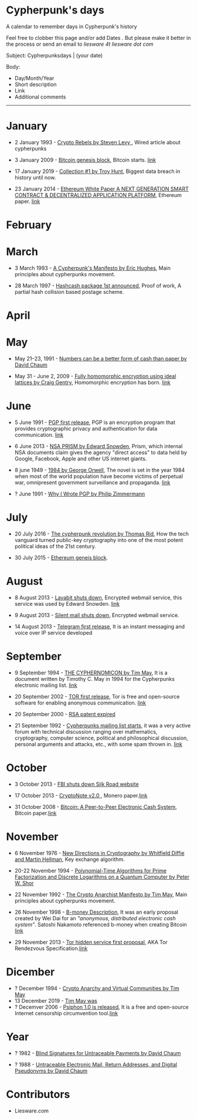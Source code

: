 # Cypherpunk's days
A calendar to remember days in Cypherpunk's  history

Feel free to clobber this page and/or add Dates . But please make it better in the process or send an email to _liesware 4t liesware dot com_

Subject: Cypherpunksdays | (your date)

Body:
* Day/Month/Year 
* Short description
* Link
* Additional comments

***

# January
* 2 January 1993 - [Crypto Rebels by Steven Levy ](https://www.wired.com/1993/02/crypto-rebels/), Wired article about cypherpunks

* 3 January 2009 - [Bitcoin genesis block](https://blockexplorer.com/block/000000000019d6689c085ae165831e934ff763ae46a2a6c172b3f1b60a8ce26f), Bitcoin starts. [link](https://www.wired.com/2011/11/mf-bitcoin/)

* 17 January 2019 - [Collection #1 by Troy Hunt](https://www.troyhunt.com/the-773-million-record-collection-1-data-reach/), Biggest data breach in history until now.

* 23 January 2014 - [Ethereum White Paper A NEXT GENERATION SMART CONTRACT & DECENTRALIZED APPLICATION PLATFORM](https://www.weusecoins.com/assets/pdf/library/Ethereum_white_paper-a_next_generation_smart_contract_and_decentralized_application_platform-vitalik-buterin.pdf), Ethereum paper. [link](https://blog.ethereum.org/2014/01/23/ethereum-now-going-public/)

# February

# March
* 3 March 1993 - [A Cypherpunk's Manifesto by  Eric Hughes](https://www.activism.net/cypherpunk/manifesto.html), Main principles 
about cypherpunks movement.

* 28 March 1997 - [Hashcash package 1st announced](http://www.hashcash.org/papers/announce.txt), Proof of work, A partial hash 
collision based postage scheme.

# April

# May
* May 21–23, 1991 - [Numbers can be a better form of cash than paper by David Chaum](https://link.springer.com/chapter/10.1007%2F3-540-57341-0_61)  

* May 31 - June 2, 2009 - [Fully homomorphic encryption using ideal lattices by Craig Gentry](https://www.cs.cmu.edu/~odonnell/hits09/gentry-homomorphic-encryption.pdf), Homomorphic encryption has born. [link](http://homomorphicencryption.org/)

# June
* 5 June 1991 - [PGP first release](https://www.philzimmermann.com/EN/news/PGP_10thAnniversary.html),  PGP is an encryption 
program that provides cryptographic privacy and authentication for data communication. [link](https://en.wikipedia.org/wiki/Pretty_Good_Privacy)

* 6 June 2013 - [NSA PRISM by Edward Snowden](https://www.theguardian.com/world/2013/jun/23/edward-snowden-nsa-files-timeline), 
Prism, which internal NSA documents claim gives the agency "direct access" to data held by Google, Facebook, Apple and other US 
internet giants. 

* 8 june 1949 - [1984 by George Orwell](http://gutenberg.net.au/ebooks01/0100021.txt), The novel is set in the year 1984 when 
most of the world population have become victims of perpetual war, omnipresent government surveillance and propaganda. [link](https://en.wikipedia.org/wiki/Nineteen_Eighty-Four)

* ? June 1991 - [Why I Wrote PGP by Philip Zimmermann](https://www.philzimmermann.com/EN/essays/WhyIWrotePGP.html)

# July
* 20 July 2016 - [The cypherpunk revolution by Thomas Rid](http://projects.csmonitor.com/cypherpunk), 
How the tech vanguard turned public-key cryptography into one of the most potent political ideas of the 21st century.

* 30 July 2015 - [Ethereum geneis block](https://etherscan.io/block/0).

# August
* 8 August 2013 - [Lavabit shuts down](https://web.archive.org/web/20130809031439/https://lavabit.com/),  Encrypted webmail 
service, this service was used by Edward Snowden. [link](https://www.forbes.com/sites/kashmirhill/2013/08/08/email-company-reportedly-used-by-edward-snowden-shuts-down-rather-than-hand-data-over-to-feds/)

* 9 August 2013 - [Silent mail shuts down](https://www.forbes.com/sites/parmyolson/2013/08/09/encryption-app-silent-circle-shuts-down-e-mail-service-to-prevent-spying/), Encrypted webmail service.

* 14 August 2013 - [Telegram first release](https://telegram.org/faq#q-how-old-is-telegram), It is an instant messaging and voice 
over IP service developed

# September
* 9 September 1994 - [THE CYPHERNOMICON by Tim May](https://nakamotoinstitute.org/static/docs/cyphernomicon.txt), It is a 
document written by Timothy  C. May in 1994 for the Cypherpunks electronic mailing list. [link](https://en.wikipedia.org/wiki/Cyphernomicon)

* 20 September 2002 - [TOR first release](http://archives.seul.org/or/dev/Sep-2002/msg00019.html), Tor is free and open-source 
software for enabling anonymous communication. [link](https://en.wikipedia.org/wiki/Tor_(anonymity_network))

* 20 September 2000 - [RSA patent expired](https://patents.google.com/patent/US4405829)

* 21 September 1992 - [Cypherpunks mailing list starts](https://cypherpunks.venona.com/raw/cyp-1992.txt), it was a very active 
forum with technical discussion ranging over mathematics, cryptography, computer science, political and philosophical discussion, 
personal arguments and attacks, etc., with some spam thrown in. [link](https://cryptoanarchy.wiki/getting-started/what-is-the-cypherpunks-mailing-list)

# October
* 3 October 2013 - [FBI shuts down Silk Road website](https://www.bbc.com/news/av/technology-24378137/fbi-shuts-down-silk-road-website)

* 17 October 2013 - [CryptoNote v2.0 ](https://lab.getmonero.org/pubs/whitepaper.pdf), Monero paper.[link](https://www.wired.com/2017/01/monero-drug-dealers-cryptocurrency-choice-fire/)

* 31 October 2008 - [Bitcoin: A Peer-to-Peer Electronic Cash System](https://nakamotoinstitute.org/bitcoin/), Bitcoin paper.[link](https://en.wikipedia.org/wiki/Bitcoin) 


# November
* 6 November 1976 - [New  Directions  in  Cryptography by  Whitfield Diffie and Martin Hellman](https://ee.stanford.edu/%7Ehellman/publications/24.pdf), Key exchange algorithm.

* 20-22 November 1994 - [Polynomial-Time Algorithms for Prime Factorization and Discrete Logarithms on a Quantum Computer by Peter W. Shor](https://arxiv.org/abs/quant-ph/9508027v2)

* 22 November 1992 - [The Crypto Anarchist Manifesto by Tim May](https://www.activism.net/cypherpunk/crypto-anarchy.html), Main principles about cypherpunks movement.

* 26 November 1998 - [B-money Description](http://www.weidai.com/bmoney.txt), It was an early proposal created by Wei Dai for an 
_"anonymous, distributed electronic cash system"_. Satoshi Nakamoto referenced b-money when creating Bitcoin  [link](https://cypherpunks.venona.com/date/1998/11/msg00941.html)

* 29 November 2013 - [Tor hidden service first proposal](https://gitweb.torproject.org/torspec.git/tree/rend-spec-v3.txt), AKA Tor Rendezvous Specification.[link](https://www.torproject.org/docs/onion-services.html.en)

# Dicember
* ? December 1994 - [Crypto Anarchy and Virtual Communities by Tim May](https://nakamotoinstitute.org/virtual-communities/)
* 13 December 2019 - [Tim May was](https://www.nytimes.com/2018/12/21/obituaries/timothy-c-may-dead.html)
* ? Decemver 2006 - [Psiphon 1.0 is released](https://psiphon.onl/#), It  is a free and open-source Internet censorship 
circumvention tool.[link](https://psiphon.ca/en/about.html)

# Year

* ? 1982  - [Blind Signatures for Untraceable Payments by David Chaum](https://nakamotoinstitute.org/literature/blind-signatures/)

* ? 1988 - [Untraceable Electronic Mail, Return Addresses, and Digital Pseudonyms by David Chaum](https://nakamotoinstitute.org/authors/david-chaum/)

# Contributors

* Liesware.com
